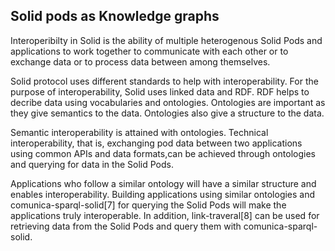 ## Solid pods as Knowledge graphs

Interoperibilty in Solid is the ability of multiple heterogenous Solid Pods and applications to work together to communicate with each other or to exchange data or to process data between among themselves.

Solid protocol uses different standards to help with interoperability. For the purpose of interoperability, Solid uses linked data and RDF. RDF helps to decribe data using vocabularies and ontologies. Ontologies are important as they give semantics to the data. Ontologies also give a structure to the data. 

Semantic interoperability is attained with ontologies. Technical interoperability, that is, exchanging pod data between two applications using common APIs and data formats,can be achieved through ontologies and querying for data in the Solid Pods. 

Applications who follow a similar ontology will have a similar structure and enables interoperability. Building applications using similar ontologies and comunica-sparql-solid[7] for querying the Solid Pods will make the applications truly interoperable. In addition, link-traveral[8] can be used for retrieving data from the Solid Pods and query them with comunica-sparql-solid.  